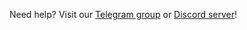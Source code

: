 Need help? Visit our [Telegram group](https://t.me/hexalang) or [Discord server](https://discord.gg/SsAWf9M)!
